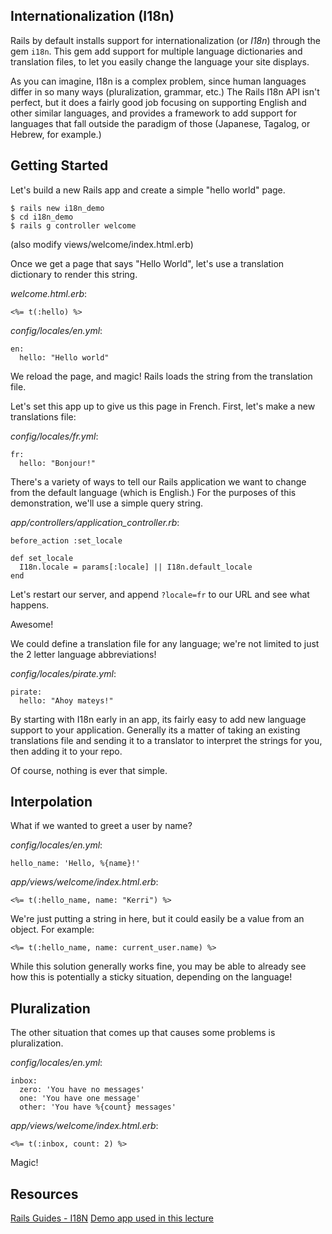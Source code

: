 Internationalization (I18n)
---------------------------

Rails by default installs support for internationalization (or *I18n*) through the gem `i18n`. This gem add support for multiple language dictionaries and translation files, to let you easily change the language your site displays.

As you can imagine, I18n is a complex problem, since human languages differ in so many ways (pluralization, grammar, etc.) The Rails I18n API isn't perfect, but it does a fairly good job focusing on supporting English and other similar languages, and provides a framework to add support for languages that fall outside the paradigm of those (Japanese, Tagalog, or Hebrew, for example.)

## Getting Started

Let's build a new Rails app and create a simple "hello world" page.

```
$ rails new i18n_demo
$ cd i18n_demo
$ rails g controller welcome
```
(also modify views/welcome/index.html.erb)

Once we get a page that says "Hello World", let's use a translation dictionary to render this string.

*welcome.html.erb*:
```erb
<%= t(:hello) %>
```

*config/locales/en.yml*:
```
en:
  hello: "Hello world"
```


We reload the page, and magic! Rails loads the string from the translation file. 

Let's set this app up to give us this page in French. First, let's make a new translations file:

*config/locales/fr.yml*:
```
fr:
  hello: "Bonjour!"
```

There's a variety of ways to tell our Rails application we want to change from the default language (which is English.) For the purposes of this demonstration, we'll use a simple query string. 

*app/controllers/application_controller.rb*:
```
before_action :set_locale

def set_locale
  I18n.locale = params[:locale] || I18n.default_locale
end
```

Let's restart our server, and append `?locale=fr` to our URL and see what happens.

Awesome!

We could define a translation file for any language; we're not limited to just the 2 letter language abbreviations!

*config/locales/pirate.yml*:
```
pirate:
  hello: "Ahoy mateys!"
```

By starting with I18n early in an app, its fairly easy to add new language support to your application. Generally its a matter of taking an existing translations file and sending it to a translator to interpret the strings for you, then adding it to your repo.

Of course, nothing is ever that simple.

## Interpolation

What if we wanted to greet a user by name?

*config/locales/en.yml*:
```
hello_name: 'Hello, %{name}!'
```

*app/views/welcome/index.html.erb*:
```
<%= t(:hello_name, name: "Kerri") %>
```

We're just putting a string in here, but it could easily be a value from an object. For example:

```
<%= t(:hello_name, name: current_user.name) %>
```

While this solution generally works fine, you may be able to already see how this is potentially a sticky situation, depending on the language!

## Pluralization

The other situation that comes up that causes some problems is pluralization.

*config/locales/en.yml*:
```
inbox:
  zero: 'You have no messages'
  one: 'You have one message'
  other: 'You have %{count} messages'
```

*app/views/welcome/index.html.erb*:
```
<%= t(:inbox, count: 2) %>
```

Magic!

## Resources

[Rails Guides - I18N](http://guides.rubyonrails.org/i18n.html)
[Demo app used in this lecture](https://github.com/Ada-Developers-Academy/i18n_demo)







